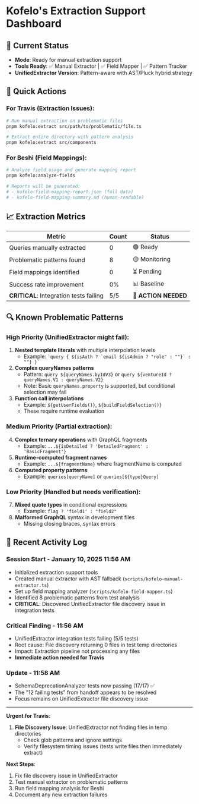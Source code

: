 # Kofelo's Extraction Support Dashboard

## 🚦 Current Status
- **Mode**: Ready for manual extraction support
- **Tools Ready**: ✅ Manual Extractor | ✅ Field Mapper | ✅ Pattern Tracker
- **UnifiedExtractor Version**: Pattern-aware with AST/Pluck hybrid strategy

## 🎯 Quick Actions

### For Travis (Extraction Issues):
```bash
# Run manual extraction on problematic files
pnpm kofelo:extract src/path/to/problematic/file.ts

# Extract entire directory with pattern analysis
pnpm kofelo:extract src/components
```

### For Beshi (Field Mappings):
```bash
# Analyze field usage and generate mapping report
pnpm kofelo:analyze-fields

# Reports will be generated:
# - kofelo-field-mapping-report.json (full data)
# - kofelo-field-mapping-summary.md (human-readable)
```

## 📈 Extraction Metrics
| Metric | Count | Status |
|--------|-------|---------|
| Queries manually extracted | 0 | 🟢 Ready |
| Problematic patterns found | 8 | 🟡 Monitoring |
| Field mappings identified | 0 | ⏳ Pending |
| Success rate improvement | 0% | 📊 Baseline |
| **CRITICAL**: Integration tests failing | 5/5 | 🔴 **ACTION NEEDED** |

## 🔍 Known Problematic Patterns

### High Priority (UnifiedExtractor might fail):
1. **Nested template literals** with multiple interpolation levels
   - Example: `` `query { ${isAuth ? `email ${isAdmin ? "role" : ""}` : ""} }` ``
2. **Complex queryNames patterns**
   - Pattern: `query ${queryNames.byIdV3}` or `query ${ventureId ? queryNames.V1 : queryNames.V2}`
   - Note: Basic `queryNames.property` is supported, but conditional selection may fail
3. **Function call interpolations**
   - Example: `${getUserFields()}`, `${buildFieldSelection()}`
   - These require runtime evaluation

### Medium Priority (Partial extraction):
4. **Complex ternary operations** with GraphQL fragments
   - Example: `...${isDetailed ? 'DetailedFragment' : 'BasicFragment'}`
5. **Runtime-computed fragment names**
   - Example: `...${fragmentName}` where fragmentName is computed
6. **Computed property patterns**
   - Example: `queries[queryName]` or `queries[${type}Query]`

### Low Priority (Handled but needs verification):
7. **Mixed quote types** in conditional expressions
   - Example: `` flag ? 'field1' : "field2" ``
8. **Malformed GraphQL** syntax in development files
   - Missing closing braces, syntax errors

## 📝 Recent Activity Log

### Session Start - January 10, 2025 11:56 AM
- Initialized extraction support tools
- Created manual extractor with AST fallback (`scripts/kofelo-manual-extractor.ts`)
- Set up field mapping analyzer (`scripts/kofelo-field-mapper.ts`)
- Identified 8 problematic patterns from test analysis
- **CRITICAL**: Discovered UnifiedExtractor file discovery issue in integration tests

### Critical Finding - 11:56 AM
- UnifiedExtractor integration tests failing (5/5 tests)
- Root cause: File discovery returning 0 files in test temp directories
- Impact: Extraction pipeline not processing any files
- **Immediate action needed for Travis**

### Update - 11:58 AM
- SchemaDeprecationAnalyzer tests now passing (17/17) ✅
- The "12 failing tests" from handoff appears to be resolved
- Focus remains on UnifiedExtractor file discovery issue

---

**Urgent for Travis**:
1. **File Discovery Issue**: UnifiedExtractor not finding files in temp directories
   - Check glob patterns and ignore settings
   - Verify filesystem timing issues (tests write files then immediately extract)

**Next Steps**:
1. Fix file discovery issue in UnifiedExtractor
2. Test manual extractor on problematic patterns
3. Run field mapping analysis for Beshi
4. Document any new extraction failures
